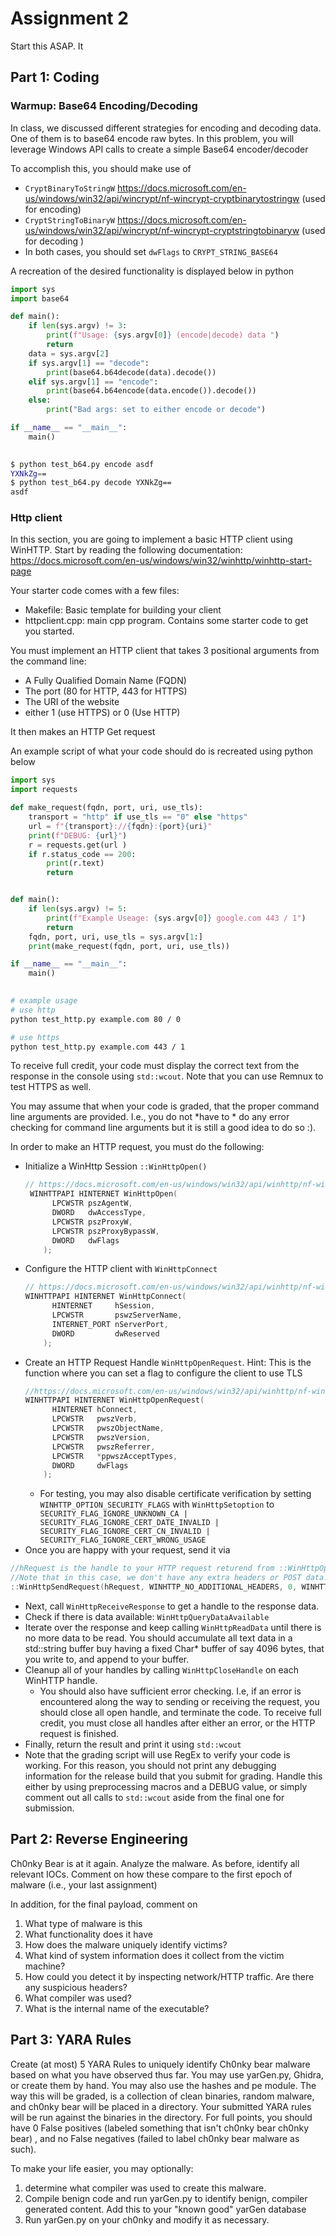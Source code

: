 # Assignment 2
Start this ASAP. It  
## Part 1: Coding 
### Warmup:  Base64 Encoding/Decoding 
In class, we discussed different strategies for encoding and decoding data. One of them is to base64 encode raw  bytes. In this problem, you will leverage Windows API calls to  create a simple Base64 encoder/decoder 

To accomplish this, you should make use of 
- `CryptBinaryToStringW` https://docs.microsoft.com/en-us/windows/win32/api/wincrypt/nf-wincrypt-cryptbinarytostringw (used for encoding)
- `CryptStringToBinaryW` https://docs.microsoft.com/en-us/windows/win32/api/wincrypt/nf-wincrypt-cryptstringtobinaryw (used for decoding )
- In both cases, you should set `dwFlags` to  `CRYPT_STRING_BASE64`

A  recreation of the desired functionality is displayed below in python 
```python 
import sys
import base64 

def main():
    if len(sys.argv) != 3:
        print(f"Usage: {sys.argv[0]} (encode|decode) data ")
        return
    data = sys.argv[2]
    if sys.argv[1] == "decode":
        print(base64.b64decode(data).decode())
    elif sys.argv[1] == "encode":
        print(base64.b64encode(data.encode()).decode())
    else:
        print("Bad args: set to either encode or decode")

if __name__ == "__main__":
    main()
		
```

```bash
$ python test_b64.py encode asdf
YXNkZg==
$ python test_b64.py decode YXNkZg==
asdf

```
### Http client 
In this section, you are going to implement a basic HTTP client using WinHTTP.  Start by reading the following documentation:
https://docs.microsoft.com/en-us/windows/win32/winhttp/winhttp-start-page

Your starter code comes with a few files:
- Makefile: Basic template for building your client 
- httpclient.cpp: main cpp program.  Contains some starter code to get you started. 


You must implement an HTTP client that takes 3 positional arguments from the command line:
- A Fully Qualified Domain Name (FQDN)
- The port  (80 for HTTP, 443 for HTTPS)
- The URI of the website 
- either 1 (use HTTPS) or 0 (Use HTTP)


It then makes an HTTP Get request  

An example script of what your code should do is recreated using python below 
```python
import sys
import requests 

def make_request(fqdn, port, uri, use_tls):
    transport = "http" if use_tls == "0" else "https"
    url = f"{transport}://{fqdn}:{port}{uri}"
    print(f"DEBUG: {url}")
    r = requests.get(url )
    if r.status_code == 200:
        print(r.text)
        return 


def main():
    if len(sys.argv) != 5:
        print(f"Example Useage: {sys.argv[0]} google.com 443 / 1")
        return 
    fqdn, port, uri, use_tls = sys.argv[1:]
    print(make_request(fqdn, port, uri, use_tls))

if __name__ == "__main__":
    main()
	
```

```bash
# example usage
# use http
python test_http.py example.com 80 / 0

# use https
python test_http.py example.com 443 / 1
```

To receive full credit, your code must  display the correct text from the response in the console using `std::wcout`.  Note that you can use Remnux to test HTTPS as well. 

You may assume that when your code is graded, that the proper command line arguments are provided. I.e., you do not *have to * do any error checking for command line arguments but it is still a good idea to do so :). 

In order to make an HTTP request, you must do the following:
- Initialize a WinHttp Session  `::WinHttpOpen()`
	```c++
	// https://docs.microsoft.com/en-us/windows/win32/api/winhttp/nf-winhttp-winhttpopen
	 WINHTTPAPI HINTERNET WinHttpOpen(
		  LPCWSTR pszAgentW,
		  DWORD   dwAccessType,
		  LPCWSTR pszProxyW,
		  LPCWSTR pszProxyBypassW,
		  DWORD   dwFlags
		);
	 ```
- Configure the HTTP client with `WinHttpConnect`
	```c++
	// https://docs.microsoft.com/en-us/windows/win32/api/winhttp/nf-winhttp-winhttpconnect
	WINHTTPAPI HINTERNET WinHttpConnect(
		  HINTERNET     hSession,
		  LPCWSTR       pswzServerName,
		  INTERNET_PORT nServerPort,
		  DWORD         dwReserved
		);
	```
- Create an HTTP Request Handle `WinHttpOpenRequest`. Hint: This is the function where you can set a flag to configure the client to use TLS 
	```c++
	//https://docs.microsoft.com/en-us/windows/win32/api/winhttp/nf-winhttp-winhttpopenrequest
	WINHTTPAPI HINTERNET WinHttpOpenRequest(
		  HINTERNET hConnect,
		  LPCWSTR   pwszVerb,
		  LPCWSTR   pwszObjectName,
		  LPCWSTR   pwszVersion,
		  LPCWSTR   pwszReferrer,
		  LPCWSTR   *ppwszAcceptTypes,
		  DWORD     dwFlags
		);
	```
	- For testing, you may also disable certificate verification by setting `WINHTTP_OPTION_SECURITY_FLAGS` with  `WinHttpSetoption` to ` SECURITY_FLAG_IGNORE_UNKNOWN_CA | SECURITY_FLAG_IGNORE_CERT_DATE_INVALID | SECURITY_FLAG_IGNORE_CERT_CN_INVALID | SECURITY_FLAG_IGNORE_CERT_WRONG_USAGE`
- Once you are happy with your request, send it via 
```c++
//hRequest is the handle to your HTTP request returend from ::WinHttpOpenRequest
//Note that in this case, we don't have any extra headers or POST data. Read the arguments for WinHttpSendRequest Carefully, as you will have to add support for sending data on the next homework :-)
::WinHttpSendRequest(hRequest, WINHTTP_NO_ADDITIONAL_HEADERS, 0, WINHTTP_NO_REQUEST_DATA,0,0,0 )
```
- Next, call `WinHttpReceiveResponse`  to get a handle to the response data. 
- Check if there is data available: `WinHttpQueryDataAvailable`
- Iterate over the response and keep calling `WinHttpReadData` until there is no more data to be read. You should accumulate all text data in a std::string buffer  buy having a fixed Char* buffer of say 4096 bytes, that you write to, and append to your buffer. 
- Cleanup all of your handles by calling `WinHttpCloseHandle` on each WinHTTP handle. 
	- You should also have sufficient error checking. I.e, if an error is encountered along the way to sending or receiving the request, you should close all open handle, and terminate the code.  To receive full credit, you must close all handles after either an error, or the HTTP request is finished. 
- Finally, return the result and print it using `std::wcout`
- Note that the grading script will use RegEx to verify your code is working. For this reason, you should not print any debugging information for the release build that you submit for grading. Handle this either by using preprocessing macros and a DEBUG  value, or simply comment out all calls to `std::wcout` aside from the final one for submission. 


## Part 2: Reverse Engineering
Ch0nky Bear is at it again. Analyze the malware.
As before, identify all relevant IOCs. Comment on how these compare to the first epoch of malware (i.e., your last assignment)

In addition, for the final payload, comment on 
1) What type of malware is this 
2) What functionality does it have
3) How does the malware uniquely identify victims?
4) What kind of system information does it collect from the victim machine?
5) How could you detect it by inspecting network/HTTP traffic. Are there any suspicious headers? 
6) What compiler was used?
7) What is the internal name of the executable?



## Part 3:  YARA Rules
Create (at most) 5 YARA Rules  to uniquely identify Ch0nky bear malware based on what you have observed thus far. You may use yarGen.py, Ghidra, or create them by hand. You may also use the hashes and pe module.  The way this will be graded, is a collection of clean binaries, random malware, and ch0nky bear will be placed in a directory. Your submitted YARA rules will be run against the binaries in the directory. For full points, you should have 0 False positives (labeled something that isn't ch0nky bear ch0nky bear) , and no False negatives (failed to label ch0nky bear malware as such).


To make your life easier, you may optionally:
1) determine what compiler was used to create this malware. 
2) Compile benign code and run yarGen.py to identify benign, compiler generated content. Add this to your "known good" yarGen database   
3) Run yarGen.py on your ch0nky and modify it as necessary. 
